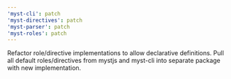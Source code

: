 ```yaml
---
'myst-cli': patch
'myst-directives': patch
'myst-parser': patch
'myst-roles': patch
---
```


Refactor role/directive implementations to allow declarative definitions. Pull all default roles/directives from mystjs and myst-cli into separate package with new implementation.
